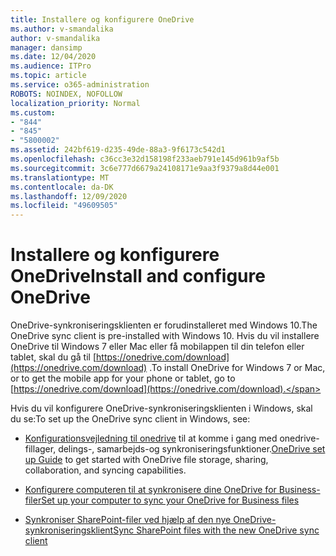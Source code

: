 ```yaml
---
title: Installere og konfigurere OneDrive
ms.author: v-smandalika
author: v-smandalika
manager: dansimp
ms.date: 12/04/2020
ms.audience: ITPro
ms.topic: article
ms.service: o365-administration
ROBOTS: NOINDEX, NOFOLLOW
localization_priority: Normal
ms.custom:
- "844"
- "845"
- "5800002"
ms.assetid: 242bf619-d235-49de-88a3-9f6173c542d1
ms.openlocfilehash: c36cc3e32d158198f233aeb791e145d961b9af5b
ms.sourcegitcommit: 3c6e777d6679a24108171e9aa3f9379a8d44e001
ms.translationtype: MT
ms.contentlocale: da-DK
ms.lasthandoff: 12/09/2020
ms.locfileid: "49609505"
---
```

# <a name="install-and-configure-onedrive"></a><span data-ttu-id="c20f6-102">Installere og konfigurere OneDrive</span><span class="sxs-lookup"><span data-stu-id="c20f6-102">Install and configure OneDrive</span></span>

<span data-ttu-id="c20f6-103">OneDrive-synkroniseringsklienten er forudinstalleret med Windows 10.</span><span class="sxs-lookup"><span data-stu-id="c20f6-103">The OneDrive sync client is pre-installed with Windows 10.</span></span> <span data-ttu-id="c20f6-104">Hvis du vil installere OneDrive til Windows 7 eller Mac eller få mobilappen til din telefon eller tablet, skal du gå til [https://onedrive.com/download](https://onedrive.com/download) .</span><span class="sxs-lookup"><span data-stu-id="c20f6-104">To install OneDrive for Windows 7 or Mac, or to get the mobile app for your phone or tablet, go to [https://onedrive.com/download](https://onedrive.com/download).</span></span>
  
<span data-ttu-id="c20f6-105">Hvis du vil konfigurere OneDrive-synkroniseringsklienten i Windows, skal du se:</span><span class="sxs-lookup"><span data-stu-id="c20f6-105">To set up the OneDrive sync client in Windows, see:</span></span>
  
- <span data-ttu-id="c20f6-106">[Konfigurationsvejledning til onedrive](https://admin.microsoft.com/adminportal/home#/modernonboarding/onedrivequickstartguide) til at komme i gang med onedrive-fillager, delings-, samarbejds-og synkroniseringsfunktioner.</span><span class="sxs-lookup"><span data-stu-id="c20f6-106">[OneDrive set up Guide](https://admin.microsoft.com/adminportal/home#/modernonboarding/onedrivequickstartguide) to get started with OneDrive file storage, sharing, collaboration, and syncing capabilities.</span></span>

- [<span data-ttu-id="c20f6-107">Konfigurere computeren til at synkronisere dine OneDrive for Business-filer</span><span class="sxs-lookup"><span data-stu-id="c20f6-107">Set up your computer to sync your OneDrive for Business files</span></span>](https://go.microsoft.com/fwlink/?linkid=533375)

- [<span data-ttu-id="c20f6-108">Synkroniser SharePoint-filer ved hjælp af den nye OneDrive-synkroniseringsklient</span><span class="sxs-lookup"><span data-stu-id="c20f6-108">Sync SharePoint files with the new OneDrive sync client</span></span>](https://go.microsoft.com/fwlink/?linkid=871666)
